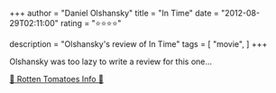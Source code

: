 +++
author = "Daniel Olshansky"
title = "In Time"
date = "2012-08-29T02:11:00"
rating = "⭐⭐⭐⭐"

description = "Olshansky's review of In Time"
tags = [
    "movie",
]
+++


Olshansky was too lazy to write a review for this one...

[🍅 Rotten Tomatoes Info 🍅](https://www.rottentomatoes.com//m/in_time)